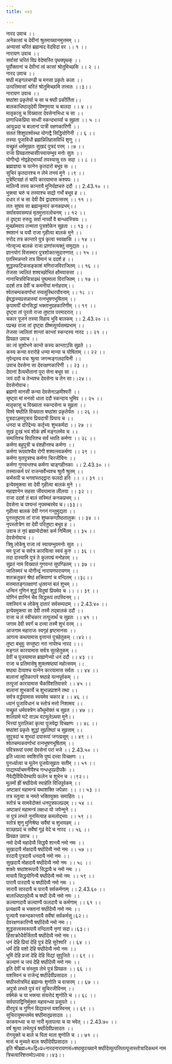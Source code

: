 ```yaml
---
title: ०४३

---
```

नारद उवाच ।।  
अनेकासां च देवीनां श्रुतमाख्यानमुत्तमम् ।।  
अन्यासां चरितं ब्रह्मन्वद वेदविदां वर ।। १ ।।  
नारायण उवाच ।।  
सर्वासां चरितं विप्र वेदेष्वस्ति पृथक्पृथक् ।।  
पूर्वोक्तानां च देवीनां त्वं कासां श्रोतुमिच्छसि ।। २ ।।  
नारद उवाच ।।  
षष्ठी मङ्गलचण्डी च मनसा प्रकृतेः कला ।।  
उत्पत्तिमासां चरितं श्रोतुमिच्छामि तत्त्वतः ।।३।।  
नारायण उवाच ।।  
षष्ठांशा प्रकृतेर्या च सा च षष्ठी प्रकीर्तिता।।  
बालकाधिष्ठातृदेवी विष्णुमाया च बालदा ।। ४ ।।  
मातृकासु च विख्याता देवसेनाभिधा च सा ।।  
प्राणाधिकप्रिया साध्वी स्कन्दभार्य्या च सुव्रता ।। ५ ।।  
आयुःप्रदा च बालानां पात्री रक्षणकारिणी ।।  
सततं शिशुपार्श्वस्था योगाद्वै सिद्धियोगिनी ।। ६ ।।  
तस्याः पूजाविधौ ब्रह्मन्नितिहासविधिं शृणु ।।  
यच्छ्रुतं धर्ममुखतः सुखदं पुत्रदं परम् ।।७ ।।  
राजा प्रियव्रतश्चासीत्स्वायम्भुव मनोः सुतः ।।  
योगीन्द्रो नोद्वहेद्भार्य्यां तपस्यासु रतः सदा ।। ८ ।।  
ब्रह्माज्ञया च यत्नेन कृतदारो बभूव सः ।।  
सुचिरं कृतदारश्च न लेभे तनयं मुने ।।९ ।।  
पुत्रेष्टियज्ञं तं चापि कारयामास कश्यपः ।।  
मालिन्यै तस्य कान्तायै मुनिर्यज्ञचरुं ददौ ।। 2.43.१० ।।  
भुक्त्वा चरुं च तस्याश्च सद्यो गर्भो बभूव ह ।।  
दधार तं च सा देवी दैवं द्वादशवत्सरम् ।। ११ ।।  
ततः सुषाव सा ब्रह्मन्कुमारं कनकप्रभम्।।  
सर्वावयवसम्पन्नं मृतमुत्तारलोचनम् ।। १२ ।।  
तं दृष्ट्वा रुरुदुः सर्वा नार्य्यो वै बान्धवस्त्रियः ।।  
मूर्च्छामवाप तन्माता पुत्रशोकेन सुव्रता ।। १३ ।।  
श्मशानं च ययौ राजा गृहीत्वा बालकं मुने ।।  
रुरोद तत्र कान्तारे पुत्रं कृत्वा स्ववक्षसि ।। १४ ।।  
नोत्सृज्य बालकं राजा प्राणांस्त्यक्तुं समुद्यतः ।।  
ज्ञानयोगं विसस्मार पुत्रशोकात्सुदारुणात् ।। १५ ।।  
एतस्मिन्नन्तरे तत्र विमानं च ददर्श ह ।।  
शुद्धस्फटिकसङ्काशं मणिराजविराजितम् ।। १६ ।।  
तेजसा ज्वलितं शश्वच्छोभितं क्षौमवाससा ।।  
नानाचित्रविचित्राढथं पुष्पमाला विराजितम् ।। १७ ।।  
ददर्श तत्र देवीं च कमनीयां मनोहराम्।।  
श्वेतचम्पकवर्णाभां रम्यसुस्थिरयौवनाम् ।। १८ ।।  
ईषद्धास्यप्रसन्नास्यां रत्नभूषणभूषिताम् ।।  
कृपामयीं योगसिद्धां भक्तानुग्रहकारिणीम् ।। १९ ।।  
दृष्ट्वा तां पुरतो राजा तुष्टाव परमादरात् ।।  
चकार पूजनं तस्या विहाय भुवि बालकम् ।। 2.43.२० ।।  
पप्रच्छ राजा तां दृष्ट्वा ग्रीष्मसूर्य्यसमप्रभाम् ।।  
तेजसा ज्वलितां शान्तां कान्तां स्कन्दस्य नारद ।। २१ ।।  
प्रियव्रत उवाच ।।  
का त्वं सुशोभने कान्ते कस्य कान्ताऽसि सुव्रते ।।  
कस्य कन्या वरारोहे धन्या मान्या च योषिताम् ।। २२ ।।  
नृपेन्द्रस्य वचः श्रुत्वा जगन्मङ्गलदायिनी ।।  
उवाच देवसेना सा देवरक्षणकारिणी ।। २३ ।।  
देवानां दैत्यभीतानां पुरा सेना बभूव सा ।।  
जयं ददौ च तेभ्यश्च देवसेना च तेन सा।।२४।।  
देवसेनोवाच।  
ब्रह्मणो मानसी कन्या देवसेनाऽहमीश्वरी ।।  
सृष्ट्वा मां मनसो धाता ददौ स्कन्दाय भूमिप ।। २५ ।।  
मातृकासु च विख्याता स्कन्दसेना च सुव्रता ।।  
विश्वे षष्ठीति विख्याता षष्ठांशा प्रकृतेर्यतः ।। २६ ।।  
पुत्रदाऽहमपुत्राय प्रियदात्री प्रियाय च ।।  
धनदा च दरिद्रेभ्यः कर्तृभ्यः शुभकर्मदा ।। २७ ।।  
सुखं दुःखं भयं शोकं हर्षं मङ्गलमेव च ।।  
सम्पत्तिश्च विपत्तिश्च सर्वं भवति कर्मणा ।। २८ ।।  
कर्मणा बहुपुत्री च वंशहीनश्च कर्मणा ।।  
कर्मणा रूपवांश्चैव रोगी शश्वत्स्वकर्मणा ।। २९ ।।  
कर्मणा मृतपुत्रश्च कर्मणा चिरजीविनः ।।  
कर्मणा गुणवन्तश्च कर्मणा चाङ्गहीनकाः ।। 2.43.३० ।।  
तस्मात्कर्म परं राजन्सर्वेभ्यश्च श्रुतौ श्रुतम् ।।  
कर्मरूपी च भगवांस्तद्द्वारा फलदो हरिः ।। ।। ३१ ।।  
इत्येवमुक्त्वा सा देवी गृहीत्वा बालकं मुने ।।  
महाज्ञानेन सहसा जीवयामास लीलया ।। ३२ ।।  
राजा ददर्श तं बालं सस्मितं कनकप्रभम् ।।  
देवसेना च पश्यन्तं नृपमम्बरमेव च।।३३।।  
गृहीत्वा बालकं देवी गगनं गन्तुमुद्यता ।।  
पुनस्तुष्टाव तां राजा शुष्ककण्ठौष्ठतालुकः ।। ३४ ।।  
नृपस्तोत्रेण सा देवी परितुष्टा बभूव ह ।।  
उवाच तं नृपं ब्रह्मन्वेदोक्तं कर्म निर्मितम् ।। ३५ ।।  
देवसेनोवाच ।।  
त्रिषु लोकेषु राजा त्वं स्वायम्भुवमनोः सुतः ।।  
मम पूजां च सर्वत्र कारयित्वा स्वयं कुरु ।। ३६ ।।  
तदा दास्यामि पुत्रं ते कुलपद्मं मनोहरम् ।।  
सुव्रतं नाम विख्यातं गुणवन्तं सुपण्डितम् ।। ३७ ।।  
जातिस्मरं च योगीन्द्रं नारायणपरायणम् ।।  
शतक्रतुकरं श्रेष्ठं क्षत्त्रियाणां च वन्दितम् ।।३८।।  
मत्तमातङ्गलक्षाणां धृतवन्तं बलं शुभम् ।।  
धन्विनं गुणिनं शुद्धं विदुषां प्रियमेव च ।। ।। ३९ ।।  
योगिनं ज्ञानिनं चैव सिद्धरूपं तपस्विनम् ।।  
यशस्विनं च लोकेषु दातारं सर्वसम्पदाम् ।। 2.43.४० ।।  
इत्येवमुक्त्वा सा देवी तस्मै तद्बालकं ददौ ।।  
राजा च तं स्वीचकार तत्पूजार्थं च सुव्रतः ।। ४१ ।।  
जगाम देवी स्वर्गं च दत्त्वा तस्मै शुभं वरम् ।।  
आजगाम महाराजः स्वगृहं हृष्टमानसः ।।  
आगत्य कथयामास वृत्तान्तं पुत्रहेतुकम् ।।४२।।  
तुष्टा बभूवुः सन्तुष्टा नरा नार्यश्च नारद ।।।  
मङ्गलं कारयामास सर्वत्र सुतहेतुकम् ।।  
देवीं च पूजयामास ब्राह्मणेभ्यो धनं ददौ ।। ४३ ।।  
राजा च प्रतिमासेषु शुक्लषष्ठ्यां महोत्सवम् ।।  
षष्ठ्या देव्याश्च यत्नेन कारयामास सर्वतः ।। ४४ ।।  
बालानां सूतिकागारे षष्ठाहे यत्नपूर्वकम् ।।  
तत्पूजां कारयामास चैकविंशतिवासरे ।। ४५ ।।  
बालानां शुभकार्ये च शुभान्नप्राशने तथा ।।  
सर्वत्र वर्द्धयामास स्वयमेव चकार ह ।। ४६ ।।  
ध्यानं पूजाविधानं च स्तोत्रं मत्तो निशामय ।।  
यच्छ्रुतं धर्मवक्त्रेण कौथुमोक्तं च सुव्रत ।। ४७ ।।  
शालग्रामे घटे वाऽथ वटमूलेऽथवा मुने।।  
भित्त्यां पुत्तलिकां कृत्वा पूजयेद्वा विचक्षणः ।। ४८ ।।  
षष्ठांशां प्रकृतेः शुद्धां सुप्रतिष्ठां च सुव्रताम् ।।  
सुपुत्रदां च शुभदां दयारूपां जगत्प्रसूम् ।। ४९ ।।  
श्वेतचम्पकवर्णाभां रत्नभूषणभूषिताम् ।।  
पवित्ररूपां परमां देवसेनां परां भजे ।। 2.43.५० ।।  
इति ध्यात्वा स्वशिरसि पुष्पं दत्त्वा विचक्षणः ।।  
पुनर्ध्यात्वा च मूलेन पूजयेत्सुव्रतः सतीम् ।। ५१ ।।  
पाद्यार्घ्याचमनीयैश्च गन्धधूपप्रदीपकैः ।।  
नैवेद्यैर्विविधैश्चापि फलेन च शुभेन च ।।९२।।  
मूलमों ह्रीं षष्ठीदेव्ये स्वाहेति विधिपूर्वकम् ।।  
अष्टाक्षरं महामन्त्रं यथाशक्ति जपेन्नरः ।। ।। ५३ ।।  
तत्र स्तुत्वा च नमते भक्तियुक्तः समाहितः ।।  
स्तोत्रं च सामवेदोक्तं धनपुत्रफलप्रदम् ।। ५४ ।।  
अष्टाक्षरं महामन्त्रं लक्षधा यो जपेन्मुने ।।  
स पुत्रं लभते नूनमित्याह कमलोद्भवः ।। ५९ ।।  
स्तोत्रं शृणु मुनिश्रेष्ठ सर्वेषां च शुभावहम् ।।  
वाञ्छाप्रदं च सर्वेषां गूढं वेदे च नारद ।। ५६ ।।  
प्रियव्रत उवाच ।।  
नमो देव्यै महादेव्यै सिद्ध्यै शान्त्यै नमो नमः ।।  
सुखादायै मोक्षदायै षष्ठीदेव्यै नमो नमः ।। ५७ ।।  
वरदायै पुत्रदायै धनदायै नमो नमः ।।  
सुखदायै मोक्षदायै षष्ठीदेव्यै नमो नमः ।। ५८ ।।  
शक्तेः षष्ठांशरूपायै सिद्धायै च नमो नमः ।।  
मायायै सिद्धयोगिन्यै षष्ठीदेव्यै नमो नमः ।। ५९ ।।  
पारायै पारदायै च षष्ठीदेव्यै नमो नमः ।।  
सारायै सारदायै च पारायै सर्वकर्मणाम् ।। 2.43.६० ।।  
बालाधिष्ठातृदेव्यै च षष्ठी देव्यै नमो नमः ।।  
कल्याणदायै कल्याण्यै फलदायै च कर्मणाम् ।। ६१ ।।  
प्रत्यक्षायै च भक्तानां षष्ठीदेव्यै नमो नमः ।।  
पूज्यायै स्कन्दकान्तायै सर्वेषां सर्वकर्मसु।६२।।  
देवरक्षणकारिण्यै षष्ठीदेव्यै नमो नमः।।  
शुद्धसत्त्वस्वरूपायै वन्दितायै नृणां सदा।।६३।।  
हिंसाक्रोधैर्वर्जितायै षष्ठीदेव्यै नमो नमः।।  
धनं देहि प्रियां देहि पुत्रं देहि सुरेश्वरि ।। ६४ ।।  
धर्मं देहि यशो देहि षष्ठीदेव्यै नमो नमः ।।  
भूमिं देहि प्रजां देहि देहि विद्यां सुपूजिते ।। ६९ ।।  
कल्याणं च जयं देहि षष्ठीदेव्यै नमो नमः ।।  
इति देवीं च संस्तूय लेभे पुत्रं प्रियव्रतः ।। ६६ ।।  
यशस्विनं च राजेन्द्रं षष्ठीदेवीप्रसादतः ।।  
षष्ठीस्तोत्रमिदं ब्रह्मन्यः शृणोति च वत्सरम् ।। ६७ ।।  
अपुत्रो लभते पुत्रं वरं सुचिरजीविनम् ।।  
वर्षमेकं च या भक्त्या संयत्तेदं शृणोति च ।। ६८ ।।  
सर्वपापाद्विनिर्मुक्ता महावन्ध्या प्रसूयते ।।  
वीरपुत्रं च गुणिनं विद्यावन्तं यशस्विनम् ।। ६९ ।।  
सुचिरायुष्मन्तमेव षष्ठीमातृप्रसादतः ।।  
काकवन्ध्या च या नारी मृतापत्या च या भवेत् ।। 2.43.७० ।।  
वर्षं श्रुत्वा लभेत्पुत्रं षष्ठीदेवीप्रसादतः ।।  
रोगयुक्ते च बाले च पिता माता शृणोति च ।। ७१ ।।  
मासं च मुच्यते बालः षष्ठीदेवीप्रसादतः ।।  
इति श्रीब्रह्म०म०द्वि०प्र०नारदनारायणसं०षष्ठ्युपाख्याने षष्ठीदेव्युत्पत्तितत्पूजास्तोत्रादिकथनं नाम त्रिचत्वारिंशत्तमोऽध्यायः।।४३।।
